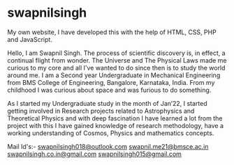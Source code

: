 # swapnilsingh
My own website, I have developed this with the help of HTML, CSS, PHP and JavaScript.

Hello, I am Swapnil Singh. 
The process of scientific discovery is, in effect, a continual flight from wonder. The Universe and The Physical Laws made me curious to my core and all I've wanted to do since then is to study the world around me.
I am a Second year Undergraduate in Mechanical Engineering from BMS College of Engineering, Bangalore, Karnataka, India. From my childhood I was curious about space and was furious to do something.

As I started my Undergraduate study in the month of Jan’22, I started getting involved in Research projects related to Astrophysics and Theoretical Physics and with deep fascination I have learned a lot from the project with this I have gained knowledge of research methodology, have a working understanding of Cosmos, Physics and mathematics concepts.


Mail Id's:-
swapnilsingh018@outlook.com swapnil.me21@bmsce.ac.in
swapnilsingh.co.in@gmail.com
swapnilsingh015@gmail.com
